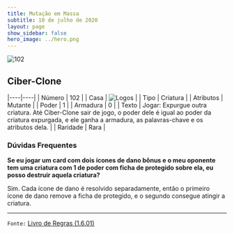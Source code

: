 ```yaml
---
title: Mutação em Massa
subtitle: 10 de julho de 2020
layout: page
show_sidebar: false
hero_image: ../hero.png
---
```


![102](https://cdn.keyforgegame.com/media/card_front/pt/479_102_H635774C586W_pt.png)

## Ciber-Clone

|----|----|
| Número | 102 |
| Casa | ![Logos](https://archonarcana.com/images/thumb/c/ce/Logos.png/22px-Logos.png "Logos") |
| Tipo | Criatura |
| Atributos | Mutante |
| Poder | 1 |
| Armadura | 0 |
| Texto | Jogar: Expurgue outra criatura.   Até Ciber-Clone sair de jogo, o poder dele é igual ao poder da criatura expurgada, e ele ganha a armadura,   as palavras-chave e os atributos dela. |
| Raridade | Rara |

### Dúvidas Frequentes

**Se eu jogar um card com dois ícones de dano bônus e o meu
oponente tem uma criatura com 1 de poder com ficha de protegido
sobre ela, eu posso destruir aquela criatura?**

Sim. Cada ícone de dano é resolvido separadamente, então o primeiro
ícone de dano remove a ficha de protegido, e o segundo consegue
atingir a criatura.

<hr/>

`Fonte:` [Livro de Regras (1.6.01)](https://drive.google.com/open?id=1YNhLKUC0xfriiMwFYpDu1Go3zPJw6gYo)
